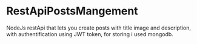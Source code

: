 # RestApiPostsMangement

NodeJs restApi that lets you create posts with title image and description, with authentification using JWT token, for storing i used mongodb.
